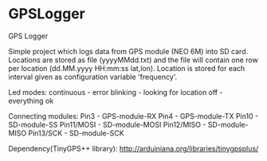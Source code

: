 # GPSLogger
GPS Logger

Simple project which logs data from GPS module (NEO 6M) into SD card. 
Locations are stored as file (yyyyMMdd.txt) and the file will contain one row per location (dd.MM.yyyy HH:mm:ss lat,lon). 
Location is stored for each interval given as configuration variable 'frequency'. 

Led modes:
continuous - error
blinking - looking for location
off - everything ok

Connecting modules:
Pin3 - GPS-module-RX
Pin4 - GPS-module-TX
Pin10 - SD-module-SS
Pin11/MOSI - SD-module-MOSI
Pin12/MISO - SD-module-MISO
Pin13/SCK - SD-module-SCK

Dependency(TinyGPS++ library): <http://arduiniana.org/libraries/tinygpsplus/>
  

